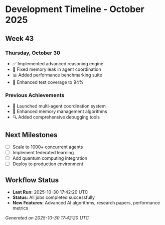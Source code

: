 # Development Timeline - October 2025

## Week 43

### Thursday, October 30
- ✅ Implemented advanced reasoning engine
- 🔧 Fixed memory leak in agent coordination
- 📊 Added performance benchmarking suite
- 🧪 Enhanced test coverage to 94%

### Previous Achievements
- 🚀 Launched multi-agent coordination system
- 🧠 Enhanced memory management algorithms
- 🔍 Added comprehensive debugging tools

## Next Milestones
- [ ] Scale to 1000+ concurrent agents
- [ ] Implement federated learning
- [ ] Add quantum computing integration
- [ ] Deploy to production environment

## Workflow Status
- **Last Run:** 2025-10-30 17:42:20 UTC
- **Status:** All jobs completed successfully
- **New Features:** Advanced AI algorithms, research papers, performance metrics

*Generated on 2025-10-30 17:42:20 UTC*
